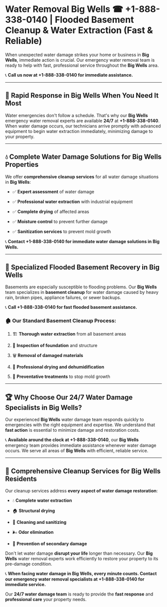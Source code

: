 # Water Removal Big Wells ☎ +1-888-338-0140 | Flooded Basement Cleanup & Water Extraction (Fast & Reliable)

When unexpected water damage strikes your home or business in **Big Wells**, immediate action is crucial. Our emergency water removal team is ready to help with fast, professional service throughout the **Big Wells** area. 

📞 **Call us now at +1-888-338-0140 for immediate assistance.**
---
## 🚀 Rapid Response in Big Wells When You Need It Most
Water emergencies don't follow a schedule. That's why our **Big Wells** emergency water removal experts are available **24/7** at **+1-888-338-0140**. When water damage occurs, our technicians arrive promptly with advanced equipment to begin water extraction immediately, minimizing damage to your property.
---
## 💧 Complete Water Damage Solutions for Big Wells Properties
We offer **comprehensive cleanup services** for all water damage situations in **Big Wells**:
- ✅ **Expert assessment** of water damage  
- ✅ **Professional water extraction** with industrial equipment  
- ✅ **Complete drying** of affected areas  
- ✅ **Moisture control** to prevent further damage  
- ✅ **Sanitization services** to prevent mold growth  
📞 **Contact +1-888-338-0140 for immediate water damage solutions in Big Wells.**
---
## 🌊 Specialized Flooded Basement Recovery in Big Wells
Basements are especially susceptible to flooding problems. Our **Big Wells** team specializes in **basement cleanup** for water damage caused by heavy rain, broken pipes, appliance failures, or sewer backups. 
📞 **Call +1-888-338-0140 for fast flooded basement assistance.**
### 🏚️ Our Standard Basement Cleanup Process:
1. 🏗️ **Thorough water extraction** from all basement areas  
2. 🔎 **Inspection of foundation** and structure  
3. 🗑️ **Removal of damaged materials**  
4. 💨 **Professional drying and dehumidification**  
5. 🚫 **Preventative treatments** to stop mold growth  
---
## 🏆 Why Choose Our 24/7 Water Damage Specialists in Big Wells?
Our experienced **Big Wells** water damage team responds quickly to emergencies with the right equipment and expertise. We understand that **fast action** is essential to minimize damage and restoration costs.
📞 **Available around the clock at +1-888-338-0140**, our **Big Wells** emergency team provides immediate assistance whenever water damage occurs. We serve all areas of **Big Wells** with efficient, reliable service.
---
## 🧹 Comprehensive Cleanup Services for Big Wells Residents
Our cleanup services address **every aspect of water damage restoration**:
- 💧 **Complete water extraction**  
- 🏠 **Structural drying**  
- 🧼 **Cleaning and sanitizing**  
- 🌬️ **Odor elimination**  
- 🚫 **Prevention of secondary damage**  
Don't let water damage **disrupt your life** longer than necessary. Our **Big Wells** water removal experts work efficiently to restore your property to its pre-damage condition.
📞 **When facing water damage in Big Wells, every minute counts. Contact our emergency water removal specialists at +1-888-338-0140 for immediate service.**
Our **24/7 water damage team** is ready to provide the **fast response** and **professional care** your property needs.
